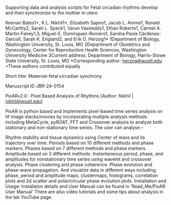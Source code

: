 Supporting data and analysis scripts for 
Fetal circadian rhythms develop and then synchronize to the mother in utero

Keenan Bates1+, K.L. Nikhil1+, Elizabeth Sapiro1, Jacob L. Amme1, Ronald McCarthy2, Sarah L. Speck1, Varun Vasireddy1, Ethan Roberts1, Carmel A. Martin-Fairey1,3, Miguel-E. Domínguez-Romero1, Sandra Paola Cárdenas-García1, Sarah K. England2, and Erik D. Herzog1*
1Department of Biology, Washington University, St. Louis, MO 
2Department of Obstetrics and Gynecology, Center for Reproductive Health Sciences, Washington University Medicine
3Current address: Department of Biology, Harris-Stowe State University, St. Louis, MO 
*Corresponding author: herzog@wustl.edu 
+These authors contributed equally

Short title: Maternal-fetal circadian synchrony

Manuscript ID JBR-24-0154 



PixARv2.0 : Pixel Based Analysis of Rhythms
[Author: Nikhil | nikhil@wustl.edu]

PixAR is python based and implements pixel-based time series analysis on tif image stacks/movies by incorporating multiple analysis methods including MetaCycle, pyBOAT, FFT and Crossover analysis to analyze both stationary and non-stationary time series. The user can analyse –

Rhythm stability and tissue dynamics using Center of mass and its trajectory over time.
Periods based on 10 different methods and phase markers.
Phases based on 7 different methods and phase markers.
Amplitude based on 3 different methods.
Instantaneous period, phase, and amplitudes for nonstationary time series using wavelet and crossover analysis.
Phase clustering and phase coherence.
Phase evolution and phase-wave propagation.
And visualize data in different ways including phase, period and amplitude maps, clustermaps, histograms, correlation plots and 2d scatter and polar/circular phase evolution plots.
Installation and Usage:
Installaton details and User Manual can be found in 'Read_Me/PixAR User Manual'
There are also video tutorials and some tips about analysis in the lab YouTube page.
